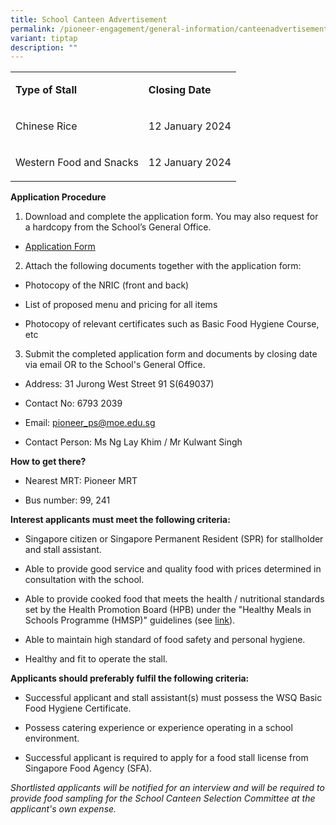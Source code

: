 ```yaml
---
title: School Canteen Advertisement
permalink: /pioneer-engagement/general-information/canteenadvertisement/
variant: tiptap
description: ""
---
```

<table><tbody><tr><td rowspan="1" colspan="1"><p><strong>Type of Stall</strong></p></td><td rowspan="1" colspan="1"><p><strong>Closing Date</strong></p></td></tr><tr><td rowspan="1" colspan="1"><p>Chinese Rice</p></td><td rowspan="1" colspan="1"><p>12 January 2024</p></td></tr><tr><td rowspan="1" colspan="1"><p>Western Food and Snacks</p></td><td rowspan="1" colspan="1"><p>12 January 2024</p></td></tr></tbody></table><p><strong>Application Procedure</strong></p><ol data-tight="true" class="tight"><li><p>Download and complete the application form. You may also request for a hardcopy from the School’s General Office.</p></li></ol><ul data-tight="true" class="tight"><li><p><a href="/files/Attachments/Application_Form_for_Canteen.pdf" rel="noopener noreferrer nofollow" target="_blank">Application Form</a></p></li></ul><ol start="2" data-tight="true" class="tight"><li><p>Attach the following documents together with the application form:</p></li></ol><ul data-tight="true" class="tight"><li><p>Photocopy of the NRIC (front and back)</p></li><li><p>List of proposed menu and pricing for all items</p></li><li><p>Photocopy of relevant certificates such as Basic Food Hygiene Course, etc</p></li></ul><ol start="3" data-tight="true" class="tight"><li><p>Submit the completed application form and documents by closing date via email OR to the School's General Office.</p></li></ol><ul data-tight="true" class="tight"><li><p>Address: 31 Jurong West Street 91 S(649037)</p></li><li><p>Contact No: 6793 2039</p></li><li><p>Email: <a href="mailto:pioneer_ps@moe.edu.sg" rel="noopener noreferrer nofollow" target="_blank">pioneer_ps@moe.edu.sg</a></p></li><li><p>Contact Person: Ms Ng Lay Khim / Mr Kulwant Singh</p></li></ul><p><strong>How to get there?</strong></p><ul data-tight="true" class="tight"><li><p>Nearest MRT: Pioneer MRT</p></li><li><p>Bus number: 99, 241</p></li></ul><p><strong>Interest applicants must meet the following criteria:</strong></p><ul data-tight="true" class="tight"><li><p>Singapore citizen or Singapore Permanent Resident (SPR) for stallholder and stall assistant.</p></li><li><p>Able to provide good service and quality food with prices determined in consultation with the school.</p></li><li><p>Able to provide cooked food that meets the health / nutritional standards set by the Health Promotion Board (HPB) under the "Healthy Meals in Schools Programme (HMSP)" guidelines (see&nbsp;<a href="https://www.hpb.gov.sg/schools/school-programmes/healthy-meals-in-schools-programme" rel="noopener noreferrer nofollow" target="_blank">link</a>).</p></li><li><p>Able to maintain high standard of food safety and personal hygiene.</p></li><li><p>Healthy and fit to operate the stall.</p></li></ul><p><strong>Applicants should preferably fulfil the following criteria:</strong></p><ul data-tight="true" class="tight"><li><p>Successful applicant and stall assistant(s) must possess the WSQ Basic Food Hygiene Certificate.</p></li><li><p>Possess catering experience or experience operating in a school environment.</p></li><li><p>Successful applicant is required to apply for a food stall license from Singapore Food Agency (SFA).</p></li></ul><p><em>Shortlisted applicants will be notified for an interview and will be required to provide food sampling for the School Canteen Selection Committee at the applicant's own expense.</em></p>